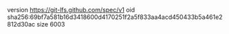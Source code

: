 version https://git-lfs.github.com/spec/v1
oid sha256:69bf7a581b16d3418600d4170251f2a5f833aa4acd450433b5a461e2812d30ac
size 6003
